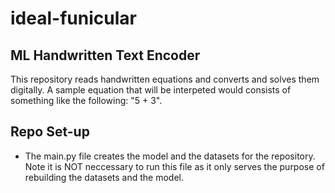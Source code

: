 # ideal-funicular

## ML Handwritten Text Encoder
This repository reads handwritten equations and converts and solves them digitally. A sample equation that will be interpeted would consists of something like the following: "5 + 3".


## Repo Set-up
- The main.py file creates the model and the datasets for the repository. Note it is NOT neccessary to run this file as it only serves the purpose of rebuilding the datasets and the model.
